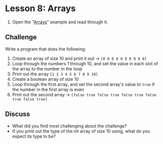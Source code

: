# Lesson 8: Arrays

1. Open the "[Arrays](https://gobyexample.com/arrays)" example and read through it.

## Challenge

Write a program that does the following:

1. Create an array of size 10 and print it out -&gt; `[0 0 0 0 0 0 0 0 0 0]`
2. Loop through the numbers 1 through 10, and set the value in each slot of the array to the number in the loop
3. Print out the array `[1 2 3 4 5 6 7 8 9 10]`
4. Create a boolean array of size 10
5. Loop through the first array, and set the second array's value to `true` if the number in the first array is even
6. Print out the second array -&gt; `[false true false true false true false true false true]`

## Discuss

* What did you find most challenging about the challenge?
* If you print out the type of the int array of size 10 using, what do you expect its type to be?



